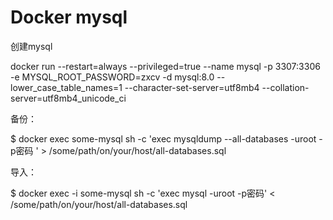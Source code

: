 # Docker mysql

创建mysql

docker run  --restart=always --privileged=true --name mysql -p 3307:3306 -e MYSQL_ROOT_PASSWORD=zxcv -d mysql:8.0 --lower_case_table_names=1 --character-set-server=utf8mb4  --collation-server=utf8mb4_unicode_ci



备份：

$ docker exec some-mysql sh -c 'exec mysqldump --all-databases -uroot -p密码 ' > /some/path/on/your/host/all-databases.sql



导入：

$ docker exec -i some-mysql sh -c 'exec mysql -uroot -p密码' < /some/path/on/your/host/all-databases.sql


